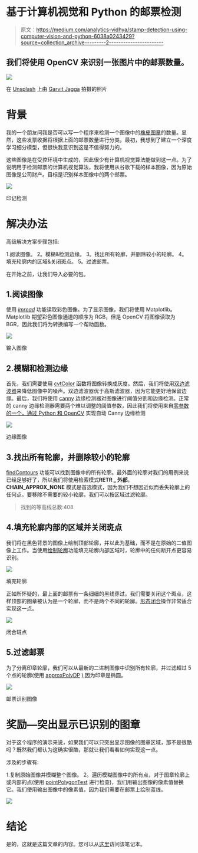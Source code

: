 # 基于计算机视觉和 Python 的邮票检测

> 原文：<https://medium.com/analytics-vidhya/stamp-detection-using-computer-vision-and-python-6038a0243429?source=collection_archive---------2----------------------->

## 我们将使用 OpenCV 来识别一张图片中的邮票数量。

![](img/e9047716e7f4a5605306dd5db8dd578c.png)

在 [Unsplash](https://unsplash.com/s/photos/computer-vision?utm_source=unsplash&utm_medium=referral&utm_content=creditCopyText) 上由 [Garvit Jagga](https://unsplash.com/@photophilic_spook?utm_source=unsplash&utm_medium=referral&utm_content=creditCopyText) 拍摄的照片

# 背景

我的一个朋友问我是否可以写一个程序来检测一个图像中的[橡皮图章](https://en.wikipedia.org/wiki/Rubber_stamp)的数量。显然，这些发票收据将根据上面的邮票数量进行分类。最初，我想到了建立一个深度学习细分模型，但很快我意识到这是不值得努力的。

这些图像是在受控环境中生成的，因此很少有计算机视觉算法能做到这一点。为了说明用于检测邮票的计算机视觉算法，我将使用从谷歌下载的样本图像，因为原始图像是公司财产。目标是识别样本图像中的两个邮票。

![](img/74fcb0d64af9b55b456ee8a4ea4943ca.png)

印记检测

# 解决办法

高级解决方案步骤包括:

1.阅读图像。
2。模糊&检测边缘。
3。找出所有轮廓，并删除较小的轮廓。
4。填充轮廓内的区域&关闭斑点。
5。过滤邮票。

在开始之前，让我们导入必要的包。

## 1.阅读图像

使用 [*imread*](https://docs.opencv.org/master/d4/da8/group__imgcodecs.html#ga288b8b3da0892bd651fce07b3bbd3a56) 功能读取彩色图像。为了显示图像，我们将使用 Matplotlib。Matplotlib 期望彩色图像通道的顺序为 RGB，但是 OpenCV 将图像读取为 BGR，因此我们将为转换编写一个帮助函数。

![](img/a92669780cd9f8702e264890bb9feada.png)

输入图像

## 2.模糊和检测边缘

首先，我们需要使用 [cvtColor](https://docs.opencv.org/3.4/d8/d01/group__imgproc__color__conversions.html#ga397ae87e1288a81d2363b61574eb8cab) 函数将图像转换成灰度。然后，我们将使用[双边滤波器](https://docs.opencv.org/master/d4/d86/group__imgproc__filter.html#ga9d7064d478c95d60003cf839430737ed)来降低图像中的噪声。双边滤波器优于高斯滤波器，因为它能更好地保留边缘。最后，我们将使用 [canny](https://opencv-python-tutroals.readthedocs.io/en/latest/py_tutorials/py_imgproc/py_canny/py_canny.html) 边缘检测器对图像进行阈值分割和边缘检测。正常的 canny 边缘检测器需要两个难以调整的阈值参数，因此我们将使用来自[零参数的一个，通过 Python 和 OpenCV](https://www.pyimagesearch.com/2015/04/06/zero-parameter-automatic-canny-edge-detection-with-python-and-opencv) 实现自动 Canny 边缘检测

![](img/75ad4cbef2f26e136b7e487f0811026f.png)

边缘图像

## 3.找出所有轮廓，并删除较小的轮廓

[findContours](https://docs.opencv.org/3.4/d3/dc0/group__imgproc__shape.html#ga17ed9f5d79ae97bd4c7cf18403e1689a) 功能可以找到图像中的所有轮廓。最外面的轮廓对我们的用例来说已经足够好了，所以我们将使用检索模式**RETR _ 外部**。 **CHAIN_APPROX_NONE** 模式是首选模式，因为我们不想因近似而丢失轮廓上的任何点。要移除不需要的较小轮廓，我们可以按区域过滤轮廓。

> 找到的等高线总数:408

## 4.填充轮廓内部的区域并关闭斑点

我们将在黑色背景的图像上绘制顶部轮廓，并以此为基础，而不是在原始的二值图像上工作。当使用[绘制轮廓](https://docs.opencv.org/3.4/d6/d6e/group__imgproc__draw.html#ga746c0625f1781f1ffc9056259103edbc)功能填充轮廓内部区域时，轮廓中的任何断开点更容易识别。

![](img/2bed848ad701627faea7fe5e9336e63a.png)

填充轮廓

正如所怀疑的，最上面的邮票有一条细细的黑线穿过。我们需要关闭这个斑点，这样顶部的图章被认为是一个轮廓，而不是两个不同的轮廓。[形态闭合](https://docs.opencv.org/master/d4/d86/group__imgproc__filter.html#ga67493776e3ad1a3df63883829375201f)操作非常适合实现这一点。

![](img/5c91a811c3cc338f85f173714d59063d.png)

闭合斑点

## 5.过滤邮票

为了分离印章轮廓，我们可以从最新的二进制图像中识别所有轮廓，并过滤超过 5 个点的轮廓(使用 [approxPolyDP](https://docs.opencv.org/3.4/d3/dc0/group__imgproc__shape.html#ga0012a5fdaea70b8a9970165d98722b4c) ),因为印章是椭圆。

![](img/d3c85fbee933fc99a5d011673254f583.png)

邮票识别图像

# 奖励—突出显示已识别的图章

对于这个程序的演示来说，如果我们可以只突出显示图像的图章区域，那不是很酷吗？既然我们都认为这确实很酷，那就让我们看看如何实现这一点。

涉及的步骤有:

1.复制原始图像并模糊整个图像。
2。遍历模糊图像中的所有点，对于图章轮廓上或内部的点(使用 [pointPolygonTest](https://docs.opencv.org/3.4/d3/dc0/group__imgproc__shape.html#ga1a539e8db2135af2566103705d7a5722) 进行检查)，我们用输出图像的像素值替换它。我们使用输出图像中的像素值，因为我们需要在邮票上绘制蓝线。

![](img/3c24ebbcfaa9ab6811200baa6de15215.png)

# 结论

是的，这就是这篇文章的内容。您可以从[这里](https://github.com/6aravind/tidbits/blob/main/cv/Stamp%20detection%20using%20computer%20vision%20and%20python.ipynb)访问该笔记本。